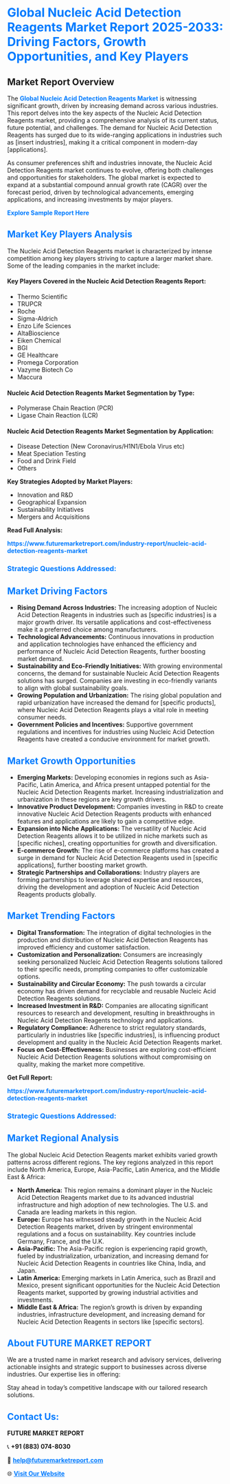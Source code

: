 <h1 style="color: #007BFF;">Global Nucleic Acid Detection Reagents Market Report 2025-2033: Driving Factors, Growth Opportunities, and Key Players</h1>

<section id="overview">
<h2>Market Report Overview</h2>
<p>The <a href="https://www.futuremarketreport.com/industry-report/nucleic-acid-detection-reagents-market" style="color: #007BFF; text-decoration: none;"><strong>Global Nucleic Acid Detection Reagents Market</strong></a> is witnessing significant growth, driven by increasing demand across various industries. This report delves into the key aspects of the Nucleic Acid Detection Reagents market, providing a comprehensive analysis of its current status, future potential, and challenges. The demand for Nucleic Acid Detection Reagents has surged due to its wide-ranging applications in industries such as [insert industries], making it a critical component in modern-day [applications].</p>
<p>As consumer preferences shift and industries innovate, the Nucleic Acid Detection Reagents market continues to evolve, offering both challenges and opportunities for stakeholders. The global market is expected to expand at a substantial compound annual growth rate (CAGR) over the forecast period, driven by technological advancements, emerging applications, and increasing investments by major players.</p>
</section>

<section id="overview">
<p><a href="https://www.futuremarketreport.com/request-sample/reportId=78052" style="color: #007BFF; text-decoration: none;"><strong>Explore Sample Report Here</strong></a></p>
</section>

<section id="key-players">
<h2 style="color: #007BFF;">Market Key Players Analysis</h2>
<p>The Nucleic Acid Detection Reagents market is characterized by intense competition among key players striving to capture a larger market share. Some of the leading companies in the market include:</p>
<h4>Key Players Covered in the Nucleic Acid Detection Reagents Report:</h4>
<ul><li>Thermo Scientific</li><li>TRUPCR</li><li>Roche</li><li>Sigma-Aldrich</li><li>Enzo Life Sciences</li><li>AltaBioscience</li><li>Eiken Chemical</li><li>BGI</li><li>GE Healthcare</li><li>Promega Corporation</li><li>Vazyme Biotech Co</li><li>Maccura</li></ul>
<h4>Nucleic Acid Detection Reagents Market Segmentation by Type:</h4>
<ul><li>Polymerase Chain Reaction (PCR)</li><li>Ligase Chain Reaction (LCR)</li></ul>

<h4>Nucleic Acid Detection Reagents Market Segmentation by Application:</h4>
<ul><li>Disease Detection (New Coronavirus/H1N1/Ebola Virus etc)</li><li>Meat Speciation Testing</li><li>Food and Drink Field</li><li>Others</li></ul>
<p><strong>Key Strategies Adopted by Market Players:</strong></p>
<ul>
<li>Innovation and R&D</li>
<li>Geographical Expansion</li>
<li>Sustainability Initiatives</li>
<li>Mergers and Acquisitions</li>
</ul>
</section>

<section>
<p><strong>Read Full Analysis: </strong></p><a href="https://www.futuremarketreport.com/industry-report/nucleic-acid-detection-reagents-market" style="color: #007BFF; text-decoration: none;"><strong>https://www.futuremarketreport.com/industry-report/nucleic-acid-detection-reagents-market</strong></a>
<h3 style="color: #007BFF;">Strategic Questions Addressed:</h3>
</section>

<section id="driving-factors">
<h2 style="color: #007BFF;">Market Driving Factors</h2>
<ul>
<li><strong>Rising Demand Across Industries:</strong> The increasing adoption of Nucleic Acid Detection Reagents in industries such as [specific industries] is a major growth driver. Its versatile applications and cost-effectiveness make it a preferred choice among manufacturers.</li>
<li><strong>Technological Advancements:</strong> Continuous innovations in production and application technologies have enhanced the efficiency and performance of Nucleic Acid Detection Reagents, further boosting market demand.</li>
<li><strong>Sustainability and Eco-Friendly Initiatives:</strong> With growing environmental concerns, the demand for sustainable Nucleic Acid Detection Reagents solutions has surged. Companies are investing in eco-friendly variants to align with global sustainability goals.</li>
<li><strong>Growing Population and Urbanization:</strong> The rising global population and rapid urbanization have increased the demand for [specific products], where Nucleic Acid Detection Reagents plays a vital role in meeting consumer needs.</li>
<li><strong>Government Policies and Incentives:</strong> Supportive government regulations and incentives for industries using Nucleic Acid Detection Reagents have created a conducive environment for market growth.</li>
</ul>
</section>

<section id="growth-opportunities">
<h2 style="color: #007BFF;">Market Growth Opportunities</h2>
<ul>
<li><strong>Emerging Markets:</strong> Developing economies in regions such as Asia-Pacific, Latin America, and Africa present untapped potential for the Nucleic Acid Detection Reagents market. Increasing industrialization and urbanization in these regions are key growth drivers.</li>
<li><strong>Innovative Product Development:</strong> Companies investing in R&D to create innovative Nucleic Acid Detection Reagents products with enhanced features and applications are likely to gain a competitive edge.</li>
<li><strong>Expansion into Niche Applications:</strong> The versatility of Nucleic Acid Detection Reagents allows it to be utilized in niche markets such as [specific niches], creating opportunities for growth and diversification.</li>
<li><strong>E-commerce Growth:</strong> The rise of e-commerce platforms has created a surge in demand for Nucleic Acid Detection Reagents used in [specific applications], further boosting market growth.</li>
<li><strong>Strategic Partnerships and Collaborations:</strong> Industry players are forming partnerships to leverage shared expertise and resources, driving the development and adoption of Nucleic Acid Detection Reagents products globally.</li>
</ul>
</section>

<section id="trending-factors">
<h2 style="color: #007BFF;">Market Trending Factors</h2>
<ul>
<li><strong>Digital Transformation:</strong> The integration of digital technologies in the production and distribution of Nucleic Acid Detection Reagents has improved efficiency and customer satisfaction.</li>
<li><strong>Customization and Personalization:</strong> Consumers are increasingly seeking personalized Nucleic Acid Detection Reagents solutions tailored to their specific needs, prompting companies to offer customizable options.</li>
<li><strong>Sustainability and Circular Economy:</strong> The push towards a circular economy has driven demand for recyclable and reusable Nucleic Acid Detection Reagents solutions.</li>
<li><strong>Increased Investment in R&D:</strong> Companies are allocating significant resources to research and development, resulting in breakthroughs in Nucleic Acid Detection Reagents technology and applications.</li>
<li><strong>Regulatory Compliance:</strong> Adherence to strict regulatory standards, particularly in industries like [specific industries], is influencing product development and quality in the Nucleic Acid Detection Reagents market.</li>
<li><strong>Focus on Cost-Effectiveness:</strong> Businesses are exploring cost-efficient Nucleic Acid Detection Reagents solutions without compromising on quality, making the market more competitive.</li>
</ul>
</section>

<section>
<p><strong>Get Full Report: </strong></p><a href="https://www.futuremarketreport.com/industry-report/nucleic-acid-detection-reagents-market" style="color: #007BFF; text-decoration: none;"><strong>https://www.futuremarketreport.com/industry-report/nucleic-acid-detection-reagents-market</strong></a>
<h3 style="color: #007BFF;">Strategic Questions Addressed:</h3>
</section>


<section id="regional-analysis">
<h2 style="color: #007BFF;">Market Regional Analysis</h2>
<p>The global Nucleic Acid Detection Reagents market exhibits varied growth patterns across different regions. The key regions analyzed in this report include North America, Europe, Asia-Pacific, Latin America, and the Middle East & Africa:</p>
<ul>
<li><strong>North America:</strong> This region remains a dominant player in the Nucleic Acid Detection Reagents market due to its advanced industrial infrastructure and high adoption of new technologies. The U.S. and Canada are leading markets in this region.</li>
<li><strong>Europe:</strong> Europe has witnessed steady growth in the Nucleic Acid Detection Reagents market, driven by stringent environmental regulations and a focus on sustainability. Key countries include Germany, France, and the U.K.</li>
<li><strong>Asia-Pacific:</strong> The Asia-Pacific region is experiencing rapid growth, fueled by industrialization, urbanization, and increasing demand for Nucleic Acid Detection Reagents in countries like China, India, and Japan.</li>
<li><strong>Latin America:</strong> Emerging markets in Latin America, such as Brazil and Mexico, present significant opportunities for the Nucleic Acid Detection Reagents market, supported by growing industrial activities and investments.</li>
<li><strong>Middle East & Africa:</strong> The region’s growth is driven by expanding industries, infrastructure development, and increasing demand for Nucleic Acid Detection Reagents in sectors like [specific sectors].</li>
</ul>
</section>

<footer>
<h2 style="color: #007BFF;">About FUTURE MARKET REPORT</h2>
<p>We are a trusted name in market research and advisory services, delivering actionable insights and strategic support to businesses across diverse industries. Our expertise lies in offering:</p>

<p>Stay ahead in today’s competitive landscape with our tailored research solutions.</p>

<h2 style="color: #007BFF;">Contact Us:</h2>
<p><strong>FUTURE MARKET REPORT</strong></p>
<p>📞 <strong>+91 (883) 074-8030</strong></p>
<p>📧 <strong><a href="mailto:help@futuremarketreport.com" style="color: #007BFF;">help@futuremarketreport.com</a></strong></p>
<p>🌐 <strong><a href="https://www.futuremarketreport.com/" style="color: #007BFF;">Visit Our Website</a></strong></p>
</footer>